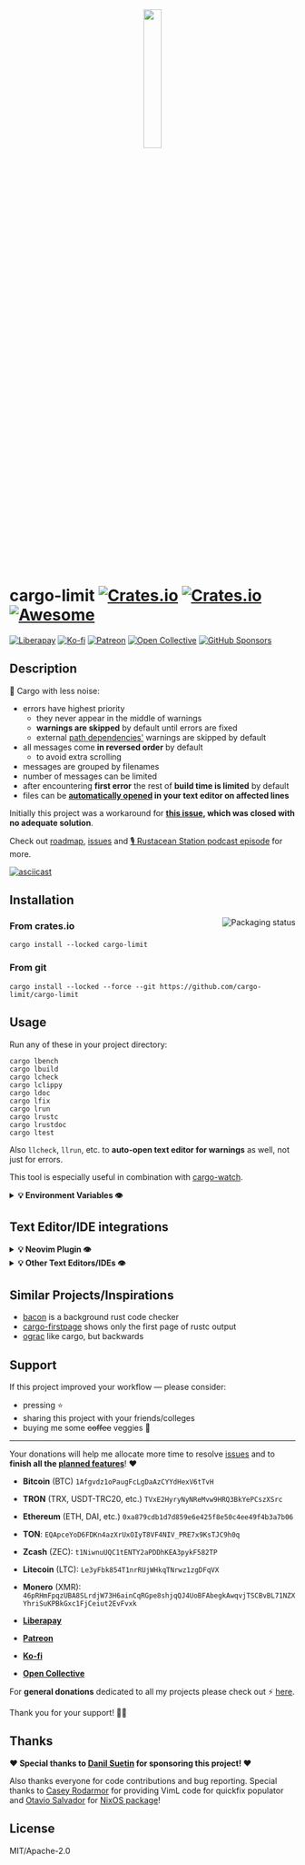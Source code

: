 <div align="center">
  <img src="logo.svg" width="25%" height="25%" alt=""/>
</div>

# cargo-limit [![Crates.io](https://img.shields.io/crates/v/cargo-limit)](https://crates.io/crates/cargo-limit) [![Crates.io](https://img.shields.io/crates/d/cargo-limit)](https://crates.io/crates/cargo-limit) [![Awesome](https://gist.githubusercontent.com/alopatindev/56009d77564991c5474197f3aba85670/raw/cc4370f645d7ad40defcf8d1d14025dfa8726fd2/awesome.svg)](https://github.com/rust-unofficial/awesome-rust#build-system)

[![Liberapay](https://img.shields.io/badge/donate-Liberapay-F6C915)](https://liberapay.com/cargo-limit/donate)
[![Ko-fi](https://img.shields.io/badge/donate-ko--fi-29abe0.svg?logo=ko-fi)](https://ko-fi.com/summary/8c07db6b-1b19-4af7-bc6d-c321db86ade0)
[![Patreon](https://img.shields.io/badge/donate-patreon-F87668.svg?logo=patreon)](https://www.patreon.com/checkout/alopatindev/9785189)
[![Open Collective](https://img.shields.io/badge/donate-Open_Collective-3385FF)](https://opencollective.com/cargo-limit)
[![GitHub Sponsors](https://img.shields.io/badge/Sponsor-%E2%9D%A4-%23db61a2.svg?&logo=github&logoColor=white&labelColor=181717&style=flat-square)](#Support)

## Description

🚀 Cargo with less noise:
- errors have highest priority
    - they never appear in the middle of warnings
    - **warnings are skipped** by default until errors are fixed
    - external [path dependencies'](https://doc.rust-lang.org/cargo/reference/specifying-dependencies.html#specifying-path-dependencies) warnings are skipped by default
- all messages come **in reversed order** by default
    - to avoid extra scrolling
- messages are grouped by filenames
- number of messages can be limited
- after encountering **first error** the rest of **build time is limited** by default
- files can be **[automatically opened](#text-editoride-integrations) in your text editor on affected lines**

Initially this project was a workaround for **[this issue](https://github.com/rust-lang/rust/issues/27189), which was closed with no adequate solution**.

Check out [roadmap](https://github.com/cargo-limit/cargo-limit/projects/1?fullscreen=true), [issues](https://github.com/cargo-limit/cargo-limit/issues) and [🎙️ Rustacean Station podcast episode](https://rustacean-station.org/episode/alexander-lopatin/) for more.

[![asciicast](https://gist.githubusercontent.com/alopatindev/2376b843dffef8d1a3af7ef44aef67be/raw/bfa15c2221cb5be128857068dd786374f9f6f186/cargo-limit-demo.svg)](https://asciinema.org/a/441673)

## Installation

<a href="https://repology.org/project/cargo-limit/versions"><img align="right" src="https://repology.org/badge/vertical-allrepos/cargo-limit.svg" alt="Packaging status"></a>

### From crates.io
```
cargo install --locked cargo-limit
```

### From git
```
cargo install --locked --force --git https://github.com/cargo-limit/cargo-limit
```

## Usage
Run any of these in your project directory:
```
cargo lbench
cargo lbuild
cargo lcheck
cargo lclippy
cargo ldoc
cargo lfix
cargo lrun
cargo lrustc
cargo lrustdoc
cargo ltest
```

Also `llcheck`, `llrun`, etc. to **auto-open text editor for warnings** as well, not just for errors.

This tool is especially useful in combination with [cargo-watch](https://crates.io/crates/cargo-watch).

<details>
<summary><b>💡 Environment Variables 👁️</b></summary>
<p>

### CARGO_MSG_LIMIT
- limit compiler messages number
- `0` means no limit, which is default

### CARGO_TIME_LIMIT
- `cargo` execution time limit in seconds after encountering first compiling error
    - automatically overwritten with `0` when `--keep-going` is used
- `1` is default
- `0` means no limit

### CARGO_ASC
- show compiler messages in ascending order
- `false` is default

### CARGO_FORCE_WARN
- show warnings even if errors still exist
- `false` is default

### CARGO_DEPS_WARN
- show external path dependencies' warnings
- `false` is default

### CARGO_EDITOR
- opens affected files in external app
    - see [neovim integration](#text-editoride-integrations)
- empty (`""`) means don't run external app
- `"_cargo-limit-open-in-nvim"` is default

</p>
</details>

## Text Editor/IDE integrations
<details>
<summary><b>💡 Neovim Plugin 👁️</b></summary>
<p>

Requires `nvim >= 0.7.0` and `git` to be installed.

This plugin is [LSP](https://microsoft.github.io/language-server-protocol/)-independent, **it will keep working even when [rust-analyzer](https://rust-analyzer.github.io/) fails** to produce diagnostics!

### Using **[vim-plug](https://github.com/junegunn/vim-plug#neovim):**
```viml
Plug 'cargo-limit/cargo-limit', { 'do': 'cargo install --locked cargo-limit' }
```

and run
```bash
nvim +PlugInstall +UpdateRemotePlugins +qa
```

<details>
<summary><b>💡 Using other Neovim Plugin Managers 👁️</b></summary>
<p>

### [vim.pack](https://neovim.io/doc/user/pack.html#vim.pack) (Neovim 0.12+):
```lua
vim.pack.add({ 'https://github.com/cargo-limit/cargo-limit' })
```

and run
```bash
nvim '+lua vim.pack.update()' +qa && cargo install --locked cargo-limit
```

### [lazy.nvim](https://github.com/folke/lazy.nvim):
```lua
{ 'cargo-limit/cargo-limit', build = 'cargo install --locked cargo-limit' },
```

and run
```bash
nvim --headless "+Lazy! sync" +qa
```

### [mini.deps](https://github.com/echasnovski/mini.deps):
```lua
add({
  source = 'cargo-limit/cargo-limit',
  hooks = { post_checkout = function() vim.cmd(':!cargo install --locked cargo-limit') end },
})
```

and run
```bash
nvim +DepsUpdate +qa
```

### [paq-nvim](https://github.com/savq/paq-nvim):
```lua
{ 'cargo-limit/cargo-limit', build = ':!cargo install --locked cargo-limit' },
```

and run
```bash
nvim +PaqSync +qa
```

### [pckr.nvim](https://github.com/lewis6991/pckr.nvim):
```lua
{ 'cargo-limit/cargo-limit', run = ':!cargo install --locked cargo-limit' };
```

and run
```bash
nvim '+Pckr install [plugin]+' +qa
```

### [packer.nvim](https://github.com/wbthomason/packer.nvim):
```lua
{ use 'cargo-limit/cargo-limit', run = ':!cargo install --locked cargo-limit' }
```

and run
```bash
nvim +PackerUpdate +qa
```

### [dein](https://github.com/Shougo/dein.vim):
```viml
call dein#add('cargo-limit/cargo-limit', { 'rev': 'master', 'hook_post_update': '!cargo install --locked cargo-limit' })
```

and run
```bash
nvim --cmd '!call dein#install()'
```

</p>
</details>

### Optionally: first F2 to save, next F1/F2 to navigate affected lines
```viml
fun! SaveAllFilesOrOpenNextLocation() abort
  let l:all_files_are_saved = v:true

  for l:i in getbufinfo({'bufmodified': 1})
    if exists('l:i.name') && !s:ends_with(l:i.name, '/BqfPreviewScrollBar')
      let l:all_files_are_saved = v:false
    endif
  endfor

  if exists('*CargoLimitOpenNextLocation')
    call g:CargoLimitOpenNextLocation()
  endif
  if !l:all_files_are_saved
    execute 'wa!'
  endif
endf

fun! s:ends_with(text, pattern) abort
  return stridx(a:text, a:pattern) ==# len(a:text) - len(a:pattern)
endf

nmap <F1> :call g:CargoLimitOpenPrevLocation()<Enter>
vmap <F1> <Esc>:call g:CargoLimitOpenPrevLocation()<Enter>v
imap <F1> <Esc>:call g:CargoLimitOpenPrevLocation()<Enter>i

nmap <F2> :call SaveAllFilesOrOpenNextLocation()<cr>
vmap <F2> <esc>:call SaveAllFilesOrOpenNextLocation()<cr>v
imap <F2> <esc>:call SaveAllFilesOrOpenNextLocation()<cr>i
```

### Optionally: less verbose messages
```viml
let g:CargoLimitVerbosity = 2 " warnings level
```

<details>
<summary><b>💡 Test the plugin! 👁️</b></summary>
<p>

1. Open two terminals (or tmux windows, etc.)
2. `cd your/project/directory` in both of them
3. Run `nvim` in one of them
4. Run `cargo lrun` in the other
5. In case of compiling errors `nvim` opens new or existing tabs with the files on affected lines and columns
6. Fix the error, save the file and `nvim` will jump to the next error location
7. `cargo llrun` (`cargo llcheck`, etc.) will open them in case of warnings as well.

</p>
</details>

<details>
<summary><b>⚠️ Known Limitations! 👁️</b></summary>
<p>

### 1. Auto-jumps work only if
- current **mode is normal**
- current buffer is either **empty or contains some existing and unmodified** (saved) file

This is by design, in order to **not disrupt** from active text editing or file navigation process.

Also, by default, auto-jump won't happen to the affected line if it's **already modified/fixed** (until you rerun `cargo ll{check,run,etc.}`).

### 2. Before running `nvim`: Current Directory should be Project (sub)directory
- that's required so **cargo-limit** could [figure out](https://github.com/cargo-limit/cargo-limit/issues/30#issuecomment-1219793195) which exact `nvim` instance should be controlled
- only **first `nvim` instance** with current project (sub)directory will be **controlled by cargo-limit**.

</p>
</details>

## Customizations
Add **custom update handlers** to your `init.vim` if you want other Neovim behavior.

<details>
<summary><b>💡 See examples for Neovim! 👁️</b></summary>
<p>

### Open Files in Buffers Instead of Tabs
```viml
fun! g:CargoLimitUpdate(editor_data)
  let l:current_file = resolve(expand('%:p'))
  if l:current_file != '' && !filereadable(l:current_file)
    return
  endif
  for l:location in reverse(a:editor_data.locations)
    let l:path = fnameescape(l:location.path)
    if mode() == 'n' && &l:modified == 0
      execute 'edit ' . l:path
      call cursor((l:location.line), (l:location.column))
    else
      break
    endif
  endfor
endf
```

### Populate a QuickFix List
```viml
set errorformat =%f:%l:%c:%m

fun! g:CargoLimitUpdate(editor_data)
  if a:editor_data.corrected_locations
    let l:quickfix_list_is_open = v:false
    for l:win in getwininfo()
      if l:win.quickfix
        let l:quickfix_list_is_open = v:true
        break
      endif
    endfor

    if !l:quickfix_list_is_open
      return
    endif
  endif

  let l:winnr = winnr()

  cgetexpr []
  for l:location in a:editor_data.locations
    caddexpr l:location.path . ':' . l:location.line . ':' . l:location.column . ':' . l:location.message
  endfor

  if empty(a:editor_data.locations)
    cclose
  else
    copen
  endif

  for l:i in getbufinfo()
    if stridx(l:i.name, '/BqfPreviewScrollBar') ># 0
      return
    endif
  endfor
  if l:winnr !=# winnr()
    wincmd p
  endif
endf
```

</p>
</details>

</p>
</details>

<details>
<summary><b>💡 Other Text Editors/IDEs 👁️</b></summary>
<p>

**cargo-limit** can run external app/script and provide affected locations to stdin in the following JSON format:
```json
{
  "protocol_version": "0.0.11",
  "workspace_root": "/full/path/to/project",
  "locations": [
    {
      "path": "/full/path/to/project/file.rs",
      "line": 4,
      "column": 1,
      "message": "unused import: `diagnostic::DiagnosticSpan`",
      "level": "warning"
    }
  ],
  "corrected_locations": 0
}
```

Theoretically this can be used for any text editor or IDE, especially if it supports client/server communication. To do that you need a **wrapper app/script** that parses the `locations` and gives them to the text editor or IDE client.

<details>
<summary><b>💡 Example: Gedit! 👁️</b></summary>
<p>

1. Install [`jq`](https://stedolan.github.io/jq/download/)
2. Create `open-in-gedit.sh`:
```bash
#!/bin/bash

jq --raw-output '.locations |= unique_by(.path) | .locations[] | [
    "gedit",
    .path,
    "+" + (.line | tostring) + ":" + (.column | tostring),
    "&"
] | join(" ")' | bash
```
3. `chmod +x open-in-gedit.sh`
4. Set `CARGO_EDITOR=/path/to/open-in-gedit.sh` environment variable
5. Run `cargo lrun` in your project directory
6. In case of compiling errors `open-in-gedit.sh` will open files in `gedit` on affected lines and columns
7. `cargo llrun` (`cargo llcheck`, etc.) will open them in case of warnings as well.

</p>
</details>

</p>
</details>

## Similar Projects/Inspirations
- [bacon](https://github.com/Canop/bacon) is a background rust code checker
- [cargo-firstpage](https://github.com/cecton/cargo-firstpage) shows only the first page of rustc output
- [ograc](https://gitlab.com/lirnril/ograc) like cargo, but backwards

## Support
If this project improved your workflow — please consider:
- pressing ⭐
- sharing this project with your friends/colleges
- buying me some ~~coffee~~ veggies 🥕

---

Your donations will help me allocate more time to resolve [issues](https://github.com/cargo-limit/cargo-limit/issues) and to **finish all the [planned features](https://github.com/cargo-limit/cargo-limit/projects/1?fullscreen=true)**! ❤️

- **Bitcoin** (BTC) `1Afgvdz1oPaugFcLgDaAzCYYdHexV6tTvH`

- **TRON** (TRX, USDT-TRC20, etc.) `TVxE2HyryNyNReMvw9HRQ3BkYePCszXSrc`

- **Ethereum** (ETH, DAI, etc.) `0xa879cdb1d7d859e6e425f8e50c4ee49f4b3a7b06`

- **TON**: `EQApceYoD6FDKn4azXrUxOIyT8VF4NIV_PRE7x9KsTJC9h0q`

- **Zcash** (ZEC): `t1NiwnuUQC1tENTY2aPDDhKEA3pykF582TP`

- **Litecoin** (LTC): `Le3yFbk854T1nrRUjWHkqTNrwz1zgDFqVX`

- **Monero** (XMR): `46pRHmFpqzUBA8SLrdjW73H6ainCqRGpe8shjqQJ4UoBFAbegkAwqvjTSCBvBL71NZXYhriSuKPBkGxc1FjCeiut2EvFvxk`

- **[Liberapay](https://liberapay.com/cargo-limit)**

- **[Patreon](https://www.patreon.com/checkout/alopatindev/9785189)**

- **[Ko-fi](https://ko-fi.com/summary/8c07db6b-1b19-4af7-bc6d-c321db86ade0)**

- **[Open Collective](https://opencollective.com/cargo-limit)**

For **general donations** dedicated to all my projects please check out ⚡ [here](https://codonaft.com/sponsor).

Thank you for your support! 🙏🏼

## Thanks

**❤️ Special thanks to [Danil Suetin](https://www.patreon.com/profile/creators?u=28969670) for sponsoring this project! ❤️**

Also thanks everyone for code contributions and bug reporting. Special thanks to [Casey Rodarmor](https://github.com/casey) for providing VimL code for quickfix populator and [Otavio Salvador](https://github.com/otavio) for [NixOS package](https://search.nixos.org/packages?show=cargo-limit)!

## License
MIT/Apache-2.0
